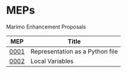 # MEPs
Marimo Enhancement Proposals

| MEP  | Title |
|------| ------|
| [0001](mep-0001.md) | Representation as a Python file |
| [0002](mep-0002.md) | Local Variables |
